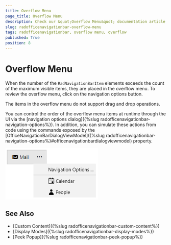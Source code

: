```yaml
---
title: Overflow Menu
page_title: Overflow Menu
description: Check our &quot;Overflow Menu&quot; documentation article for the RadOfficeNavigationBar control.
slug: radofficenavigationbar-overflow-menu
tags: radofficenavigationbar, overflow menu, overflow
publushed: True
position: 8
---
```


# Overflow Menu

When the number of the `RadNavigationBarItem` elements exceeds the count of the maximum visible items, they are placed in the overflow menu. To review the overflow menu, click on the navigation options button.

The items in the overflow menu do not support drag and drop operations. 

You can control the order of the overflow menu items at runtime through the UI via the [navigation options dialog]({%slug radofficenavigationbar-navigation-options%}). In addition, you can simulate these actions from code using the commands exposed by the [OfficeNavigationBarDialogViewModel]({%slug radofficenavigationbar-navigation-options%}#officenavigationbardialogviewmodel) property.

![{{ site.framework_name }} RadOfficeNavigationBar Overflow Menu](images/officenavigationbar-overflow-menu-0.png)

## See Also
* [Custom Content]({%slug radofficenavigationbar-custom-content%})
* [Display Modes]({%slug radofficenavigationbar-display-modes%})
* [Peek Popup]({%slug radofficenavigationbar-peek-popup%})
